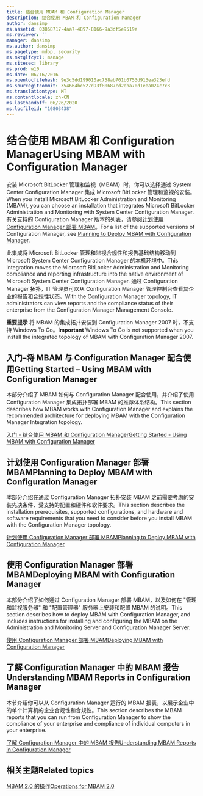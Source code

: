 ```yaml
---
title: 结合使用 MBAM 和 Configuration Manager
description: 结合使用 MBAM 和 Configuration Manager
author: dansimp
ms.assetid: 03868717-4aa7-4897-8166-9a3df5e9519e
ms.reviewer: ''
manager: dansimp
ms.author: dansimp
ms.pagetype: mdop, security
ms.mktglfcycl: manage
ms.sitesec: library
ms.prod: w10
ms.date: 06/16/2016
ms.openlocfilehash: 9e3c5dd199010ac758ab701b0753d913ea323efd
ms.sourcegitcommit: 354664bc527d93f80687cd2eba70d1eea024c7c3
ms.translationtype: MT
ms.contentlocale: zh-CN
ms.lasthandoff: 06/26/2020
ms.locfileid: "10803438"
---
```

# <span data-ttu-id="ab0fe-103">结合使用 MBAM 和 Configuration Manager</span><span class="sxs-lookup"><span data-stu-id="ab0fe-103">Using MBAM with Configuration Manager</span></span>


<span data-ttu-id="ab0fe-104">安装 Microsoft BitLocker 管理和监视（MBAM）时，你可以选择通过 System Center Configuration Manager 集成 Microsoft BitLocker 管理和监视的安装。</span><span class="sxs-lookup"><span data-stu-id="ab0fe-104">When you install Microsoft BitLocker Administration and Monitoring (MBAM), you can choose an installation that integrates Microsoft BitLocker Administration and Monitoring with System Center Configuration Manager.</span></span> <span data-ttu-id="ab0fe-105">有关支持的 Configuration Manager 版本的列表，请参阅[计划使用 Configuration Manager 部署 MBAM](planning-to-deploy-mbam-with-configuration-manager-2.md)。</span><span class="sxs-lookup"><span data-stu-id="ab0fe-105">For a list of the supported versions of Configuration Manager, see [Planning to Deploy MBAM with Configuration Manager](planning-to-deploy-mbam-with-configuration-manager-2.md).</span></span>

<span data-ttu-id="ab0fe-106">此集成将 Microsoft BitLocker 管理和监视合规性和报告基础结构移动到 Microsoft System Center Configuration Manager 的本机环境中。</span><span class="sxs-lookup"><span data-stu-id="ab0fe-106">This integration moves the Microsoft BitLocker Administration and Monitoring compliance and reporting infrastructure into the native environment of Microsoft System Center Configuration Manager.</span></span> <span data-ttu-id="ab0fe-107">通过 Configuration Manager 拓扑，IT 管理员可以从 Configuration Manager 管理控制台查看其企业的报告和合规性状态。</span><span class="sxs-lookup"><span data-stu-id="ab0fe-107">With the Configuration Manager topology, IT administrators can view reports and the compliance status of their enterprise from the Configuration Manager Management Console.</span></span>

<span data-ttu-id="ab0fe-108">**重要提示** 将 MBAM 的集成拓扑安装到 Configuration Manager 2007 时，不支持 Windows To Go。</span><span class="sxs-lookup"><span data-stu-id="ab0fe-108">**Important** Windows To Go is not supported when you install the integrated topology of MBAM with Configuration Manager 2007.</span></span>

 

## <a href="" id="getting-started---using-mbam-with-configuration-manager"></a><span data-ttu-id="ab0fe-109">入门–将 MBAM 与 Configuration Manager 配合使用</span><span class="sxs-lookup"><span data-stu-id="ab0fe-109">Getting Started – Using MBAM with Configuration Manager</span></span>


<span data-ttu-id="ab0fe-110">本部分介绍了 MBAM 如何与 Configuration Manager 配合使用，并介绍了使用 Configuration Manager 集成拓扑部署 MBAM 的推荐体系结构。</span><span class="sxs-lookup"><span data-stu-id="ab0fe-110">This section describes how MBAM works with Configuration Manager and explains the recommended architecture for deploying MBAM with the Configuration Manager Integration topology.</span></span>

[<span data-ttu-id="ab0fe-111">入门 - 结合使用 MBAM 和 Configuration Manager</span><span class="sxs-lookup"><span data-stu-id="ab0fe-111">Getting Started - Using MBAM with Configuration Manager</span></span>](getting-started---using-mbam-with-configuration-manager.md)

## <span data-ttu-id="ab0fe-112">计划使用 Configuration Manager 部署 MBAM</span><span class="sxs-lookup"><span data-stu-id="ab0fe-112">Planning to Deploy MBAM with Configuration Manager</span></span>


<span data-ttu-id="ab0fe-113">本部分介绍在通过 Configuration Manager 拓扑安装 MBAM 之前需要考虑的安装先决条件、受支持的配置和硬件和软件要求。</span><span class="sxs-lookup"><span data-stu-id="ab0fe-113">This section describes the installation prerequisites, supported configurations, and hardware and software requirements that you need to consider before you install MBAM with the Configuration Manager topology.</span></span>

[<span data-ttu-id="ab0fe-114">计划使用 Configuration Manager 部署 MBAM</span><span class="sxs-lookup"><span data-stu-id="ab0fe-114">Planning to Deploy MBAM with Configuration Manager</span></span>](planning-to-deploy-mbam-with-configuration-manager-2.md)

## <span data-ttu-id="ab0fe-115">使用 Configuration Manager 部署 MBAM</span><span class="sxs-lookup"><span data-stu-id="ab0fe-115">Deploying MBAM with Configuration Manager</span></span>


<span data-ttu-id="ab0fe-116">本部分介绍了如何通过 Configuration Manager 部署 MBAM，以及如何在 "管理和监视服务器" 和 "配置管理器" 服务器上安装和配置 MBAM 的说明。</span><span class="sxs-lookup"><span data-stu-id="ab0fe-116">This section describes how to deploy MBAM with Configuration Manager, and includes instructions for installing and configuring the MBAM on the Administration and Monitoring Server and Configuration Manager Server.</span></span>

[<span data-ttu-id="ab0fe-117">使用 Configuration Manager 部署 MBAM</span><span class="sxs-lookup"><span data-stu-id="ab0fe-117">Deploying MBAM with Configuration Manager</span></span>](deploying-mbam-with-configuration-manager-mbam2.md)

## <span data-ttu-id="ab0fe-118">了解 Configuration Manager 中的 MBAM 报告</span><span class="sxs-lookup"><span data-stu-id="ab0fe-118">Understanding MBAM Reports in Configuration Manager</span></span>


<span data-ttu-id="ab0fe-119">本节介绍你可以从 Configuration Manager 运行的 MBAM 报表，以展示企业中的单个计算机的企业合规性和合规性。</span><span class="sxs-lookup"><span data-stu-id="ab0fe-119">This section describes the MBAM reports that you can run from Configuration Manager to show the compliance of your enterprise and compliance of individual computers in your enterprise.</span></span>

[<span data-ttu-id="ab0fe-120">了解 Configuration Manager 中的 MBAM 报告</span><span class="sxs-lookup"><span data-stu-id="ab0fe-120">Understanding MBAM Reports in Configuration Manager</span></span>](understanding-mbam-reports-in-configuration-manager.md)

## <span data-ttu-id="ab0fe-121">相关主题</span><span class="sxs-lookup"><span data-stu-id="ab0fe-121">Related topics</span></span>


[<span data-ttu-id="ab0fe-122">MBAM 2.0 的操作</span><span class="sxs-lookup"><span data-stu-id="ab0fe-122">Operations for MBAM 2.0</span></span>](operations-for-mbam-20-mbam-2.md)

 

 





